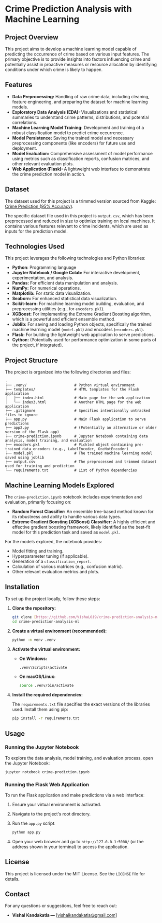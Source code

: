 # Crime Prediction Analysis with Machine Learning

## Project Overview

This project aims to develop a machine learning model capable of predicting the occurrence of crime based on various input features. The primary objective is to provide insights into factors influencing crime and potentially assist in proactive measures or resource allocation by identifying conditions under which crime is likely to happen.

## Features

* **Data Preprocessing:** Handling of raw crime data, including cleaning, feature engineering, and preparing the dataset for machine learning models.
* **Exploratory Data Analysis (EDA):** Visualizations and statistical summaries to understand crime patterns, distributions, and potential correlations.
* **Machine Learning Model Training:** Development and training of a robust classification model to predict crime occurrence.
* **Model Persistence:** Saving the trained model and necessary preprocessing components (like encoders) for future use and deployment.
* **Model Evaluation:** Comprehensive assessment of model performance using metrics such as classification reports, confusion matrices, and other relevant evaluation plots.
* **Web Application (Flask):** A lightweight web interface to demonstrate the crime prediction model in action.

## Dataset

The dataset used for this project is a trimmed version sourced from Kaggle: [Crime Prediction (95% Accuracy)](https://www.kaggle.com/code/abdelrahmanemad594/crime-prediction-95-accuracy/input).

The specific dataset file used in this project is `output.csv`, which has been preprocessed and reduced in size to optimize training on local machines. It contains various features relevant to crime incidents, which are used as inputs for the prediction model.

## Technologies Used

This project leverages the following technologies and Python libraries:

* **Python:** Programming language
* **Jupyter Notebook / Google Colab:** For interactive development, experimentation, and analysis.
* **Pandas:** For efficient data manipulation and analysis.
* **NumPy:** For numerical operations.
* **Matplotlib:** For static data visualization.
* **Seaborn:** For enhanced statistical data visualization.
* **Scikit-learn:** For machine learning model building, evaluation, and preprocessing utilities (e.g., for `encoders.pkl`).
* **XGBoost:** For implementing the Extreme Gradient Boosting algorithm, which is a powerful and efficient ensemble method.
* **Joblib:** For saving and loading Python objects, specifically the trained machine learning model (`model.pkl`) and encoders (`encoders.pkl`).
* **Flask:** For building the lightweight web application to serve predictions.
* **Cython:** (Potentially used for performance optimization in some parts of the project, if integrated).

## Project Structure

The project is organized into the following directories and files:

```
.
├── .venv/                      # Python virtual environment
├── templates/                  # HTML templates for the Flask application
│   ├── index.html              # Main page for the web application
│   └── index3.html             # Another HTML page for the web application
├── .gitignore                  # Specifies intentionally untracked files to ignore
├── app.py                      # Main Flask application to serve predictions
├── app2.py                     # (Potentially an alternative or older version of the Flask app)
├── crime-prediction.ipynb      # Jupyter Notebook containing data analysis, model training, and evaluation
├── encoders.pkl                # Pickled object containing pre-trained data encoders (e.g., LabelEncoder, OneHotEncoder)
├── model.pkl                   # The trained machine learning model saved using joblib
├── output.csv                  # The preprocessed and trimmed dataset used for training and prediction
└── requirements.txt            # List of Python dependencies
```

## Machine Learning Models Explored

The `crime-prediction.ipynb` notebook includes experimentation and evaluation, primarily focusing on:

* **Random Forest Classifier:** An ensemble tree-based method known for its robustness and ability to handle various data types.
* **Extreme Gradient Boosting (XGBoost) Classifier:** A highly efficient and effective gradient boosting framework, likely identified as the best-fit model for this prediction task and saved as `model.pkl`.

For the models explored, the notebook provides:

* Model fitting and training.
* Hyperparameter tuning (if applicable).
* Generation of a `classification_report`.
* Calculation of various matrices (e.g., confusion matrix).
* Other relevant evaluation metrics and plots.

## Installation

To set up the project locally, follow these steps:

1.  **Clone the repository:**

    ```bash
    git clone [https://github.com/VishaL6i9/crime-prediction-analysis-ml.git](https://github.com/VishaL6i9/crime-prediction-analysis-ml.git)
    cd crime-prediction-analysis-ml
    ```
    
2.  **Create a virtual environment (recommended):**

    ```bash
    python -m venv .venv
    ```

3.  **Activate the virtual environment:**

    * **On Windows:**

        ```bash
        .venv\Scripts\activate
        ```

    * **On macOS/Linux:**

        ```bash
        source .venv/bin/activate
        ```

4.  **Install the required dependencies:**

    The `requirements.txt` file specifies the exact versions of the libraries used. Install them using pip:

    ```bash
    pip install -r requirements.txt
    ```

## Usage

### Running the Jupyter Notebook

To explore the data analysis, model training, and evaluation process, open the Jupyter Notebook:

```bash
jupyter notebook crime-prediction.ipynb
```

### Running the Flask Web Application

To run the Flask application and make predictions via a web interface:

1.  Ensure your virtual environment is activated.

2.  Navigate to the project's root directory.

3.  Run the `app.py` script:

    ```bash
    python app.py
    ```

4.  Open your web browser and go to `http://127.0.0.1:5000/` (or the address shown in your terminal) to access the application.

## License

This project is licensed under the MIT License. See the `LICENSE` file for details.

## Contact

For any questions or suggestions, feel free to reach out:

* **Vishal Kandakatla —** [vishalkandakatla@gmail.com]

